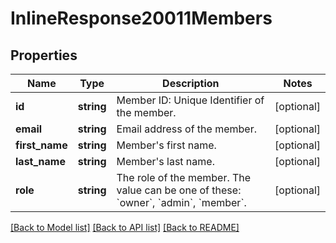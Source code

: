 # InlineResponse20011Members

## Properties
Name | Type | Description | Notes
------------ | ------------- | ------------- | -------------
**id** | **string** | Member ID: Unique Identifier of the member. | [optional] 
**email** | **string** | Email address of the member. | [optional] 
**first_name** | **string** | Member&#39;s first name. | [optional] 
**last_name** | **string** | Member&#39;s last name. | [optional] 
**role** | **string** | The role of the member. The value can be one of these: &#x60;owner&#x60;, &#x60;admin&#x60;, &#x60;member&#x60;. | [optional] 

[[Back to Model list]](../README.md#documentation-for-models) [[Back to API list]](../README.md#documentation-for-api-endpoints) [[Back to README]](../README.md)


